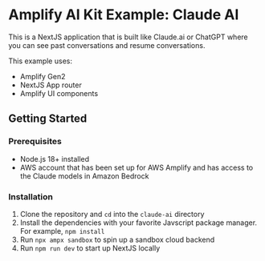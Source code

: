 # Amplify AI Kit Example: Claude AI

This is a NextJS application that is built like Claude.ai or ChatGPT where you can see past conversations and resume conversations.

This example uses:

- Amplify Gen2
- NextJS App router
- Amplify UI components

## Getting Started

### Prerequisites

- Node.js 18+ installed
- AWS account that has been set up for AWS Amplify and has access to the Claude models in Amazon Bedrock

### Installation

1. Clone the repository and `cd` into the `claude-ai` directory
2. Install the dependencies with your favorite Javscript package manager. For example, `npm install`
3. Run `npx ampx sandbox` to spin up a sandbox cloud backend
4. Run `npm run dev` to start up NextJS locally
